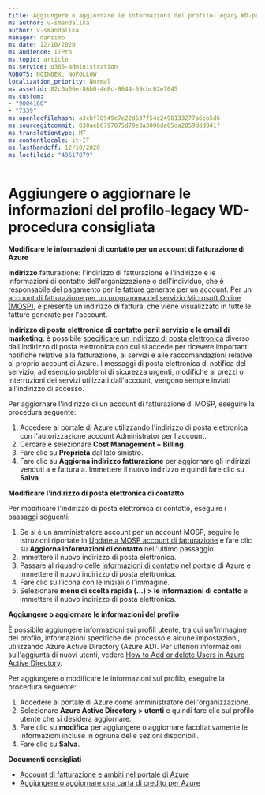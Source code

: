 ```yaml
---
title: Aggiungere o aggiornare le informazioni del profilo-legacy WD-procedura consigliata
ms.author: v-smandalika
author: v-smandalika
manager: dansimp
ms.date: 12/10/2020
ms.audience: ITPro
ms.topic: article
ms.service: o365-administration
ROBOTS: NOINDEX, NOFOLLOW
localization_priority: Normal
ms.assetid: 82c0a06e-86b0-4e8c-8644-59cbc02e7645
ms.custom:
- "9004166"
- "7339"
ms.openlocfilehash: a3cbf78949c7e22d537f54c2498133277a6cb5d6
ms.sourcegitcommit: 830aeb6797075d79e3a3006da05da2059ddd041f
ms.translationtype: MT
ms.contentlocale: it-IT
ms.lasthandoff: 12/10/2020
ms.locfileid: "49617879"
---
```

# <a name="add-or-update-profile-information---legacy-wd---recommended-steps"></a>Aggiungere o aggiornare le informazioni del profilo-legacy WD-procedura consigliata

**Modificare le informazioni di contatto per un account di fatturazione di Azure**

**Indirizzo** fatturazione: l'indirizzo di fatturazione è l'indirizzo e le informazioni di contatto dell'organizzazione o dell'individuo, che è responsabile del pagamento per le fatture generate per un account. Per un [account di fatturazione per un programma del servizio Microsoft Online (MOSP)](https://docs.microsoft.com/azure/cost-management-billing/manage/change-azure-account-profile#update-an-mosp-billing-account-address), è presente un indirizzo di fattura, che viene visualizzato in tutte le fatture generate per l'account.

**Indirizzo di posta elettronica di contatto per il servizio e le email di marketing**: è possibile [specificare un indirizzo di posta elettronica](https://docs.microsoft.com/azure/cost-management-billing/manage/change-azure-account-profile#change-your-contact-email-address) diverso dall'indirizzo di posta elettronica con cui si accede per ricevere importanti notifiche relative alla fatturazione, ai servizi e alle raccomandazioni relative al proprio account di Azure. I messaggi di posta elettronica di notifica del servizio, ad esempio problemi di sicurezza urgenti, modifiche ai prezzi o interruzioni dei servizi utilizzati dall'account, vengono sempre inviati all'indirizzo di accesso.

Per aggiornare l'indirizzo di un account di fatturazione di MOSP, eseguire la procedura seguente:
1. Accedere al portale di Azure utilizzando l'indirizzo di posta elettronica con l'autorizzazione account Administrator per l'account.
2. Cercare e selezionare **Cost Management + Billing**. 
3. Fare clic su **Proprietà** dal lato sinistro. 
4. Fare clic su **Aggiorna indirizzo fatturazione** per aggiornare gli indirizzi venduti a e fattura a. Immettere il nuovo indirizzo e quindi fare clic su **Salva**.

**Modificare l'indirizzo di posta elettronica di contatto** 

Per modificare l'indirizzo di posta elettronica di contatto, eseguire i passaggi seguenti:
1. Se si è un amministratore account per un account MOSP, seguire le istruzioni riportate in [Update a MOSP account di fatturazione](https://docs.microsoft.com/azure/cost-management-billing/manage/change-azure-account-profile#update-an-mosp-billing-account-address) e fare clic su **Aggiorna informazioni di contatto** nell'ultimo passaggio. 
2. Immettere il nuovo indirizzo di posta elettronica. 
3. Passare al riquadro delle [informazioni di contatto](https://ms.portal.azure.com/) nel portale di Azure e immettere il nuovo indirizzo di posta elettronica. 
4. Fare clic sull'icona con le iniziali o l'immagine. 
5. Selezionare **menu di scelta rapida (...) > le informazioni di contatto** e immettere il nuovo indirizzo di posta elettronica.

**Aggiungere o aggiornare le informazioni del profilo**

È possibile aggiungere informazioni sui profili utente, tra cui un'immagine del profilo, informazioni specifiche del processo e alcune impostazioni, utilizzando Azure Active Directory (Azure AD). Per ulteriori informazioni sull'aggiunta di nuovi utenti, vedere [How to Add or delete Users in Azure Active Directory](https://docs.microsoft.com/azure/active-directory/fundamentals/add-users-azure-active-directory).

Per aggiungere o modificare le informazioni sul profilo, eseguire la procedura seguente:

1. Accedere al portale di Azure come amministratore dell'organizzazione.
2. Selezionare **Azure Active Directory > utenti** e quindi fare clic sul profilo utente che si desidera aggiornare. 
3. Fare clic su **modifica** per aggiungere o aggiornare facoltativamente le informazioni incluse in ognuna delle sezioni disponibili. 
4. Fare clic su **Salva**.

**Documenti consigliati**

- [Account di fatturazione e ambiti nel portale di Azure](https://docs.microsoft.com/azure/cost-management-billing/manage/view-all-accounts) 
- [Aggiungere o aggiornare una carta di credito per Azure](https://docs.microsoft.com/azure/cost-management-billing/manage/change-credit-card)


